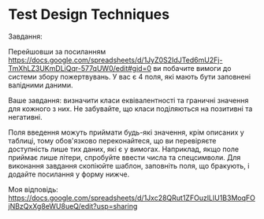 # Test Design Techniques

Завдання: 

Перейшовши за посиланням https://docs.google.com/spreadsheets/d/1JyZ0S2IdJTed6mU2Fj-TmXhLZ3UKmDLiQqr-577qUW0/edit#gid=0 ви побачите вимоги до системи збору пожертвувань. У вас є 4 поля, які мають бути заповнені валідними даними.

Ваше завдання: визначити класи еквівалентності та граничні значення для кожного з них. Не забувайте, що класи поділяються на позитивні та негативні.

Поля введення можуть приймати будь-які значення, крім описаних у таблиці, тому обов'язково переконайтеся, що ви перевіряєте доступність лише тих даних, які є у вимогах. Наприклад, якщо поле приймає лише літери, спробуйте ввести числа та спецсимволи. Для виконання завдання скопіюйте шаблон, заповніть поля, що бракують, і додайте посилання у форму нижче.


Моя відповідь:
https://docs.google.com/spreadsheets/d/1Jxc28QRut1ZFOuzlLIU1B3MoqFOjNBzQxXg8eWU8ueQ/edit?usp=sharing
